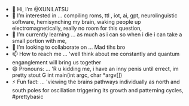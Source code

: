 - 👋 Hi, I’m @XUNILATSU
- 👀 I’m interested in ... compiling roms, ttl , iot, ai, gpt, neurolinguistic software, hemisynching my brain, waking people up electromagnetically, really no room for this question, 
- 🌱 I’m currently learning ... as much as i can so when i die i can take a small portion with me, 
- 💞️ I’m looking to collaborate on ... Mad tihs bro
- 📫 How to reach me ... 'well think about me constantly and quantum enganglement will bring us together
- 😄 Pronouns: ... 'R u kidding me, i have an inny penis until errect, im pretty stout G int main(int argc, char *argv[])
- ⚡ Fun fact: ... 'viewing the brains pathways individually as north and south poles for oscillation triggering its growth and patterning cycles, #prettybasic

<!---
XUNILATSU/XUNILATSU is a ✨ special ✨ repository because its `README.md` (this file) appears on your GitHub profile.
You can click the Preview link to take a look at your changes.
--->
